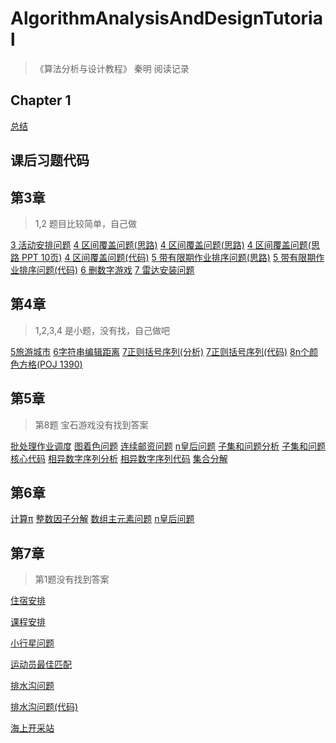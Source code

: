 # AlgorithmAnalysisAndDesignTutorial
> 《算法分析与设计教程》 秦明 阅读记录
## Chapter 1

[总结](http://www.sivan.tech/2019/02/28/%E7%AE%97%E6%B3%95%E5%88%86%E6%9E%90%E4%B8%8E%E8%AE%BE%E8%AE%A1%E6%95%99%E7%A8%8B-Chapter-1/)

## 课后习题代码

## 第3章
> 1,2 题目比较简单，自己做

[3 活动安排问题](https://github.com/algorithm-skill/AlgorithmAnalysisAndDesignTutorial/blob/master/%E8%AF%BE%E5%90%8E%E4%B9%A0%E9%A2%98/%E7%AC%AC3%E7%AB%A0/3%E6%B4%BB%E5%8A%A8%E5%AE%89%E6%8E%92.java)
[4 区间覆盖问题(思路)](https://blog.csdn.net/chenguolinblog/article/details/7882316)
[4 区间覆盖问题(思路)](https://www.cnblogs.com/Draymonder/p/7215230.html)
[4 区间覆盖问题(思路 PPT 10页)](https://wenku.baidu.com/view/2717698379563c1ec4da7133.html)
[4 区间覆盖问题(代码)](https://blog.csdn.net/weixin_37605770/article/details/70160342)
[5 带有限期作业排序问题(思路)](https://blog.csdn.net/qq_29617037/article/details/51371460)
[5 带有限期作业排序问题(代码)](https://blog.csdn.net/bajinbajin/article/details/13616059)
[6 删数字游戏](https://blog.csdn.net/yuanxu716/article/details/72974373)
[7 雷达安装问题](https://blog.csdn.net/cax1165/article/details/52563947)

## 第4章
> 1,2,3,4 是小题，没有找，自己做吧

[5旅游城市](https://www.cnblogs.com/L-Arikes/p/5099270.html)
[6字符串编辑距离](https://github.com/algorithm-skill/AlgorithmAnalysisAndDesignTutorial/blob/master/%E8%AF%BE%E5%90%8E%E4%B9%A0%E9%A2%98/%E7%AC%AC4%E7%AB%A0/6.c)
[7正则括号序列(分析)](https://wenku.baidu.com/view/a23c5a2b7375a417866f8f14.html)
[7正则括号序列(代码)](https://blog.csdn.net/svitter/article/details/25186367)
[8n个颜色方格(POJ 1390)](https://blog.csdn.net/PKU_ZZY/article/details/51442591)

## 第5章
> 第8题 宝石游戏没有找到答案

[批处理作业调度](https://github.com/algorithm-skill/AlgorithmAnalysisAndDesignTutorial/blob/master/%E8%AF%BE%E5%90%8E%E4%B9%A0%E9%A2%98/%E7%AC%AC5%E7%AB%A0/1%E6%89%B9%E5%A4%84%E7%90%86%E4%BD%9C%E4%B8%9A%E8%B0%83%E5%BA%A6.java)
[图着色问题](https://wenku.baidu.com/view/7193073c7fd5360cba1adb85.html)
[连续邮资问题](https://github.com/algorithm-skill/AlgorithmAnalysisAndDesignTutorial/blob/master/%E8%AF%BE%E5%90%8E%E4%B9%A0%E9%A2%98/%E7%AC%AC5%E7%AB%A0/3%E8%BF%9E%E7%BB%AD%E9%82%AE%E8%B5%84%E9%97%AE%E9%A2%98.java)
[n皇后问题](https://github.com/algorithm-skill/AlgorithmAnalysisAndDesignTutorial/blob/master/%E8%AF%BE%E5%90%8E%E4%B9%A0%E9%A2%98/%E7%AC%AC5%E7%AB%A0/4n%E7%9A%87%E5%90%8E.java)
[子集和问题分析](https://github.com/algorithm-skill/AlgorithmAnalysisAndDesignTutorial/blob/master/%E8%AF%BE%E5%90%8E%E4%B9%A0%E9%A2%98/%E7%AC%AC5%E7%AB%A0/5%E5%AD%90%E9%9B%86%E5%92%8C%E9%97%AE%E9%A2%98%E7%9B%AE.jpg)
[子集和问题核心代码](https://github.com/algorithm-skill/AlgorithmAnalysisAndDesignTutorial/blob/master/%E8%AF%BE%E5%90%8E%E4%B9%A0%E9%A2%98/%E7%AC%AC5%E7%AB%A0/5%E5%AD%90%E9%9B%86%E5%92%8C%E9%97%AE%E9%A2%98.c)
[相异数字序列分析](https://max.book118.com/html/2018/0518/167077771.shtm)
[相异数字序列代码](https://blog.csdn.net/beatbean/article/details/8455544)
[集合分解](https://www.cnblogs.com/woxiaosade/p/10019520.html)

## 第6章
[计算π](https://github.com/algorithm-skill/AlgorithmAnalysisAndDesignTutorial/blob/master/%E8%AF%BE%E5%90%8E%E4%B9%A0%E9%A2%98/%E7%AC%AC6%E7%AB%A0/1%E8%AE%A1%E7%AE%97%CF%80%E5%80%BC.c)
[整数因子分解](https://github.com/algorithm-skill/AlgorithmAnalysisAndDesignTutorial/blob/master/%E8%AF%BE%E5%90%8E%E4%B9%A0%E9%A2%98/%E7%AC%AC6%E7%AB%A0/2%E6%95%B4%E6%95%B0%E5%9B%A0%E5%AD%90%E5%88%86%E8%A7%A3.java)
[数组主元素问题](https://github.com/algorithm-skill/AlgorithmAnalysisAndDesignTutorial/blob/master/%E8%AF%BE%E5%90%8E%E4%B9%A0%E9%A2%98/%E7%AC%AC6%E7%AB%A0/3%E6%95%B0%E7%BB%84%E4%B8%BB%E5%85%83%E7%B4%A0%E9%97%AE%E9%A2%98.java)
[n皇后问题](https://github.com/algorithm-skill/AlgorithmAnalysisAndDesignTutorial/blob/master/%E8%AF%BE%E5%90%8E%E4%B9%A0%E9%A2%98/%E7%AC%AC6%E7%AB%A0/4n%E7%9A%87%E5%90%8E%E9%97%AE%E9%A2%98.java)


## 第7章
> 第1题没有找到答案

[住宿安排](https://blog.csdn.net/q22232222/article/details/25038757)

[课程安排](https://blog.csdn.net/greatjames/article/details/75668477)

[小行星问题](https://blog.csdn.net/forpro_yang/article/details/6650838)

[运动员最佳匹配](https://blog.csdn.net/Matrix97/article/details/80794959)

[排水沟问题](https://blog.csdn.net/u014141559/article/details/43709481?utm_source=blogxgwz7)

[排水沟问题(代码)](https://blog.csdn.net/qq_37685156/article/details/78652193)

[海上开采站](https://blog.csdn.net/q22232222/article/details/25060365)



